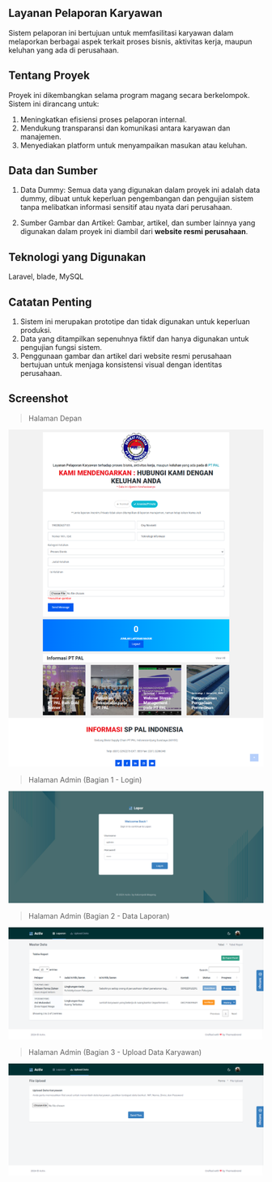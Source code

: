 ## Layanan Pelaporan Karyawan

Sistem pelaporan ini bertujuan untuk memfasilitasi karyawan dalam melaporkan berbagai aspek terkait proses bisnis, aktivitas kerja, maupun keluhan yang ada di perusahaan.

## Tentang Proyek
Proyek ini dikembangkan selama program magang secara berkelompok. Sistem ini dirancang untuk:

1. Meningkatkan efisiensi proses pelaporan internal.
2. Mendukung transparansi dan komunikasi antara karyawan dan manajemen.
3. Menyediakan platform untuk menyampaikan masukan atau keluhan.

## Data dan Sumber
1. Data Dummy:
Semua data yang digunakan dalam proyek ini adalah data dummy, dibuat untuk keperluan pengembangan dan pengujian sistem tanpa melibatkan informasi sensitif atau nyata dari perusahaan.

2. Sumber Gambar dan Artikel:
Gambar, artikel, dan sumber lainnya yang digunakan dalam proyek ini diambil dari <b>website resmi perusahaan</b>.

## Teknologi yang Digunakan
Laravel, blade, MySQL

## Catatan Penting
1. Sistem ini merupakan prototipe dan tidak digunakan untuk keperluan produksi.
2. Data yang ditampilkan sepenuhnya fiktif dan hanya digunakan untuk pengujian fungsi sistem.
3. Penggunaan gambar dan artikel dari website resmi perusahaan bertujuan untuk menjaga konsistensi visual dengan identitas perusahaan.

## Screenshot
> Halaman Depan
<img src="https://github.com/codebyony/magang_sim_pelaporan/blob/91e14673041169088b27cb7b88f2bd6257df7cfe/public/assets/img/screenshot_/Laporan1.png">

> Halaman Admin (Bagian 1 - Login)
<img src="https://github.com/codebyony/magang_sim_pelaporan/blob/91e14673041169088b27cb7b88f2bd6257df7cfe/public/assets/img/screenshot_/Laporan2.png">

> Halaman Admin (Bagian 2 - Data Laporan)
<img src="https://github.com/codebyony/magang_sim_pelaporan/blob/91e14673041169088b27cb7b88f2bd6257df7cfe/public/assets/img/screenshot_/Laporan3.png">

> Halaman Admin (Bagian 3 - Upload Data Karyawan)
<img src="https://github.com/codebyony/magang_sim_pelaporan/blob/91e14673041169088b27cb7b88f2bd6257df7cfe/public/assets/img/screenshot_/Laporan4.png">


